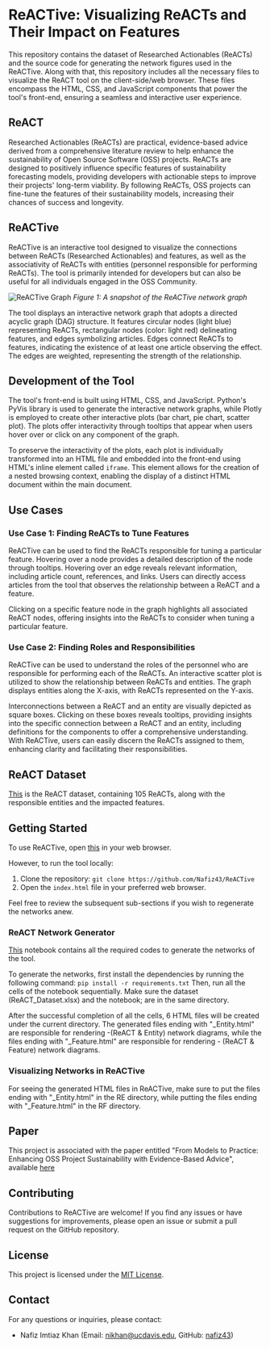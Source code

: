 # ReACTive: Visualizing ReACTs and Their Impact on Features
This repository contains the dataset of Researched Actionables (ReACTs) and the source code for generating the network figures used in the ReACTive. Along with that, this repository includes all the necessary files to visualize the ReACT tool on the client-side/web browser. These files encompass the HTML, CSS, and JavaScript components that power the tool's front-end, ensuring a seamless and interactive user experience. 

## ReACT
Researched Actionables (ReACTs) are practical, evidence-based advice derived from a comprehensive literature review to help enhance the sustainability of Open Source Software (OSS) projects. ReACTs are designed to positively influence specific features of sustainability forecasting models, providing developers with actionable steps to improve their projects' long-term viability. By following ReACTs, OSS projects can fine-tune the features of their sustainability models, increasing their chances of success and longevity. 

## ReACTive

ReACTive is an interactive tool designed to visualize the connections between ReACTs (Researched Actionables) and features, as well as the associativity of ReACTs with entities (personnel responsible for performing ReACTs). The tool is primarily intended for developers but can also be useful for all individuals engaged in the OSS Community.

![ReACTive Graph](img/net_graph.jpeg)
*Figure 1: A snapshot of the ReACTive network graph*

The tool displays an interactive network graph that adopts a directed acyclic graph (DAG) structure. It features circular nodes (light blue) representing ReACTs, rectangular nodes (color: light red) delineating features, and edges symbolizing articles. Edges connect ReACTs to features, indicating the existence of at least one article observing the effect. The edges are weighted, representing the strength of the relationship.

## Development of the Tool

The tool's front-end is built using HTML, CSS, and JavaScript. Python's PyVis library is used to generate the interactive network graphs, while Plotly is employed to create other interactive plots (bar chart, pie chart, scatter plot). The plots offer interactivity through tooltips that appear when users hover over or click on any component of the graph.

To preserve the interactivity of the plots, each plot is individually transformed into an HTML file and embedded into the front-end using HTML's inline element called `iframe`. This element allows for the creation of a nested browsing context, enabling the display of a distinct HTML document within the main document.

## Use Cases

### Use Case 1: Finding ReACTs to Tune Features

ReACTive can be used to find the ReACTs responsible for tuning a particular feature. Hovering over a node provides a detailed description of the node through tooltips. Hovering over an edge reveals relevant information, including article count, references, and links. Users can directly access articles from the tool that observes the relationship between a ReACT and a feature.

Clicking on a specific feature node in the graph highlights all associated ReACT nodes, offering insights into the ReACTs to consider when tuning a particular feature.

### Use Case 2: Finding Roles and Responsibilities

ReACTive can be used to understand the roles of the personnel who are responsible for performing each of the ReACTs. An interactive scatter plot is utilized to show the relationship between ReACTs and entities. The graph displays entities along the X-axis, with ReACTs represented on the Y-axis.

Interconnections between a ReACT and an entity are visually depicted as square boxes. Clicking on these boxes reveals tooltips, providing insights into the specific connection between a ReACT and an entity, including definitions for the components to offer a comprehensive understanding. With ReACTive, users can easily discern the ReACTs assigned to them, enhancing clarity and facilitating their responsibilities.


## ReACT Dataset
[This](https://github.com/Nafiz43/ReACTive/blob/main/Datasets/ReACT_Dataset.xlsx) is the ReACT dataset, containing 105 ReACTs, along with the responsible entities and the impacted features.


## Getting Started
To use ReACTive, open [this](https://nafiz43.github.io/ReACTive/) in your web browser. 

However, to run the tool locally: 
1. Clone the repository: `git clone https://github.com/Nafiz43/ReACTive`
2. Open the `index.html` file in your preferred web browser.

Feel free to review the subsequent sub-sections if you wish to regenerate the networks anew.

### ReACT Network Generator
[This](ReACT_Dataset.xlsx) notebook contains all the required codes to generate the networks of the tool. 

To generate the networks, first install the dependencies by running the following command: `pip install -r requirements.txt`
Then, run all the cells of the notebook sequentially. Make sure the dataset (ReACT_Dataset.xlsx) and the notebook; are in the same directory. 

After the successful completion of all the cells, 6 HTML files will be created under the current directory. The generated files ending with "_Entity.html" are responsible for rendering -(ReACT & Entity) network diagrams, while the files ending with "_Feature.html" are responsible for rendering - (ReACT & Feature) network diagrams.

### Visualizing Networks in ReACTive
For seeing the generated HTML files in ReACTive, make sure to put the files ending with "_Entity.html" in the RE directory, while putting the files ending with "_Feature.html" in the RF directory. 


## Paper
This project is associated with the paper entitled "From Models to Practice: Enhancing OSS Project Sustainability with Evidence-Based Advice", available [here](https://doi.org/10.1145/3663529.3663777)

## Contributing

Contributions to ReACTive are welcome! If you find any issues or have suggestions for improvements, please open an issue or submit a pull request on the GitHub repository.

## License

This project is licensed under the [MIT License](LICENSE.txt).

## Contact

For any questions or inquiries, please contact:
- Nafiz Imtiaz Khan (Email: nikhan@ucdavis.edu, GitHub: [nafiz43](https://github.com/Nafiz43))


